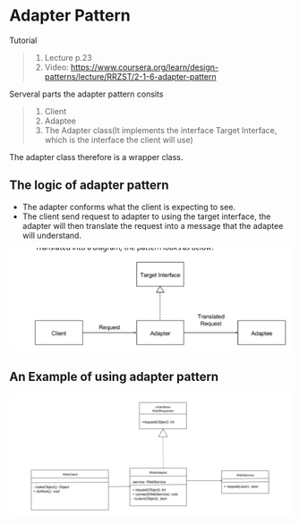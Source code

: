 # Adapter Pattern


Tutorial
>1. Lecture p.23
>2. Video: https://www.coursera.org/learn/design-patterns/lecture/RRZST/2-1-6-adapter-pattern

Serveral parts the adapter pattern consits

>1. Client
>2. Adaptee
>3. The Adapter class(It implements the interface  Target Interface, which is the interface the client will use)

The adapter class therefore is a wrapper class.

## The logic of adapter pattern

- The adapter conforms what the client is expecting to see.
- The client send request to adapter to  using the target interface, the adapter will then translate the request into a message that the adaptee will understand.

![The logic of adapter pattern](./materials/adapter-pattern.png)

## An Example of using adapter pattern

![webservice adapter](./materials/webservice-example.png)